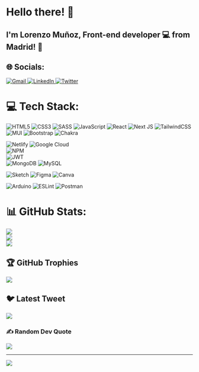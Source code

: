 # Hello there! :wave:
## I'm **Lorenzo Muñoz**, Front-end developer :computer: from **Madrid**! :city_sunset:
## 🌐 Socials:
<a href="cepo_mm@hotmail.com">
  <img src="https://img.icons8.com/bubbles/50/000000/gmail.png" alt="Gmail" />
</a>
<a href="https://linkedin.com/in/https://www.linkedin.com/in/lorenzo-mmu%C3%B1oz/">
  <img src="https://img.icons8.com/bubbles/50/000000/linkedin.png" alt="LinkedIn" />
</a>
<a href="[https://twitter.com/](https://twitter.com/https://twitter.com/LorensioDev)">
  <img src="https://img.icons8.com/bubbles/50/000000/twitter.png" alt="Twitter" />
</a>

# 💻 Tech Stack:
![HTML5](https://img.shields.io/badge/html5-%23E34F26.svg?style=flat&logo=html5&logoColor=white)
![CSS3](https://img.shields.io/badge/css3-%231572B6.svg?style=flat&logo=css3&logoColor=white)
![SASS](https://img.shields.io/badge/SASS-hotpink.svg?style=flat&logo=SASS&logoColor=white)
![JavaScript](https://img.shields.io/badge/javascript-%23323330.svg?style=flat&logo=javascript&logoColor=%23F7DF1E)
![React](https://img.shields.io/badge/react-%2320232a.svg?style=flat&logo=react&logoColor=%2361DAFB)
![Next JS](https://img.shields.io/badge/Next-black?style=flat&logo=next.js&logoColor=white)
![TailwindCSS](https://img.shields.io/badge/tailwindcss-%2338B2AC.svg?style=flat&logo=tailwind-css&logoColor=white)
![MUI](https://img.shields.io/badge/MUI-%230081CB.svg?style=flat&logo=material-ui&logoColor=white)
![Bootstrap](https://img.shields.io/badge/bootstrap-%23563D7C.svg?style=flat&logo=bootstrap&logoColor=white)
![Chakra](https://img.shields.io/badge/chakra-%234ED1C5.svg?style=flat&logo=chakraui&logoColor=white)

![Netlify](https://img.shields.io/badge/netlify-%23000000.svg?style=flat&logo=netlify&logoColor=#00C7B7)
![Google Cloud](https://img.shields.io/badge/Google%20Cloud-%234285F4.svg?style=flat&logo=google-cloud&logoColor=white)     
![NPM](https://img.shields.io/badge/NPM-%23000000.svg?style=flat&logo=npm&logoColor=white)  
![JWT](https://img.shields.io/badge/JWT-black?style=flat&logo=JSON%20web%20tokens)    
![MongoDB](https://img.shields.io/badge/MongoDB-%234ea94b.svg?style=flat&logo=mongodb&logoColor=white) 
![MySQL](https://img.shields.io/badge/mysql-%2300f.svg?style=flat&logo=mysql&logoColor=white) 

![Sketch](https://img.shields.io/badge/Sketch-FFB387?style=flat&logo=sketch&logoColor=black)
![Figma](https://img.shields.io/badge/figma-%23F24E1E.svg?style=flat&logo=figma&logoColor=white) 
![Canva](https://img.shields.io/badge/Canva-%2300C4CC.svg?style=flat&logo=Canva&logoColor=white) 

![Arduino](https://img.shields.io/badge/-Arduino-00979D?style=flat&logo=Arduino&logoColor=white) 
![ESLint](https://img.shields.io/badge/ESLint-4B3263?style=flat&logo=eslint&logoColor=white) 
![Postman](https://img.shields.io/badge/Postman-FF6C37?style=flat&logo=postman&logoColor=white)

# 📊 GitHub Stats:
![](https://github-readme-stats.vercel.app/api?username=lorenzo-mm&theme=blue-green&hide_border=true&include_all_commits=true&count_private=true)<br/>
![](https://github-readme-streak-stats.herokuapp.com/?user=lorenzo-mm&theme=blue-green&hide_border=true)<br/>
![](https://github-readme-stats.vercel.app/api/top-langs/?username=lorenzo-mm&theme=blue-green&hide_border=true&include_all_commits=true&count_private=true&layout=compact)

## 🏆 GitHub Trophies
![](https://github-profile-trophy.vercel.app/?username=lorenzo-mm&theme=matrix&no-frame=false&no-bg=true&margin-w=4)

## 🐦 Latest Tweet
[![](https://gtce.itsvg.in/api?username=https://twitter.com/LorensioDev)](https://github.com/VishwaGauravIn/github-twitter-card-embed)

### ✍️ Random Dev Quote
![](https://quotes-github-readme.vercel.app/api?type=horizontal&theme=merko)

---
[![](https://visitcount.itsvg.in/api?id=lorenzo-mm&icon=9&color=3)](https://visitcount.itsvg.in)

<!-- Proudly created with GPRM ( https://gprm.itsvg.in ) -->

